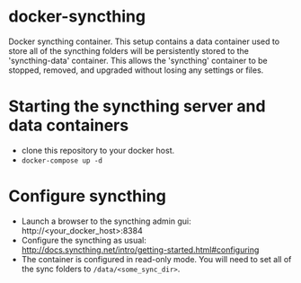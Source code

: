 # docker-syncthing
Docker syncthing container. This setup contains a data container used to store
all of the syncthing folders will be persistently stored to the 'syncthing-data'
container. This allows the 'syncthing' container to be stopped, removed, and
upgraded without losing any settings or files.

# Starting the syncthing server and data containers
- clone this repository to your docker host.
- `docker-compose up -d`

# Configure syncthing
- Launch a browser to the syncthing admin gui: http://<your_docker_host>:8384
- Configure the syncthing as usual: http://docs.syncthing.net/intro/getting-started.html#configuring
- The container is configured in read-only mode. You will need to set all of the
  sync folders to `/data/<some_sync_dir>`.

